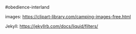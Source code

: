#obedience-interland

images: https://clipart-library.com/camping-images-free.html

Jekyll: https://jekyllrb.com/docs/liquid/filters/

